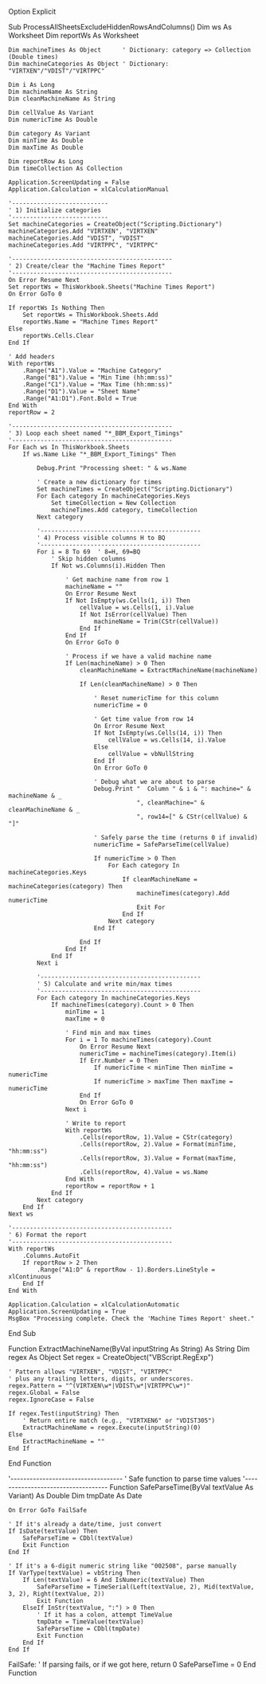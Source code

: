 Option Explicit

Sub ProcessAllSheetsExcludeHiddenRowsAndColumns()
    Dim ws As Worksheet
    Dim reportWs As Worksheet
    
    Dim machineTimes As Object      ' Dictionary: category => Collection (Double times)
    Dim machineCategories As Object ' Dictionary: "VIRTXEN"/"VDIST"/"VIRTPPC"
    
    Dim i As Long
    Dim machineName As String
    Dim cleanMachineName As String
    
    Dim cellValue As Variant
    Dim numericTime As Double
    
    Dim category As Variant
    Dim minTime As Double
    Dim maxTime As Double
    
    Dim reportRow As Long
    Dim timeCollection As Collection
    
    Application.ScreenUpdating = False
    Application.Calculation = xlCalculationManual
    
    '---------------------------
    ' 1) Initialize categories
    '---------------------------
    Set machineCategories = CreateObject("Scripting.Dictionary")
    machineCategories.Add "VIRTXEN", "VIRTXEN"
    machineCategories.Add "VDIST", "VDIST"
    machineCategories.Add "VIRTPPC", "VIRTPPC"
    
    '---------------------------------------------
    ' 2) Create/clear the "Machine Times Report"
    '---------------------------------------------
    On Error Resume Next
    Set reportWs = ThisWorkbook.Sheets("Machine Times Report")
    On Error GoTo 0
    
    If reportWs Is Nothing Then
        Set reportWs = ThisWorkbook.Sheets.Add
        reportWs.Name = "Machine Times Report"
    Else
        reportWs.Cells.Clear
    End If
    
    ' Add headers
    With reportWs
        .Range("A1").Value = "Machine Category"
        .Range("B1").Value = "Min Time (hh:mm:ss)"
        .Range("C1").Value = "Max Time (hh:mm:ss)"
        .Range("D1").Value = "Sheet Name"
        .Range("A1:D1").Font.Bold = True
    End With
    reportRow = 2
    
    '---------------------------------------------
    ' 3) Loop each sheet named "*_BBM_Export_Timings"
    '---------------------------------------------
    For Each ws In ThisWorkbook.Sheets
        If ws.Name Like "*_BBM_Export_Timings" Then
            
            Debug.Print "Processing sheet: " & ws.Name
            
            ' Create a new dictionary for times
            Set machineTimes = CreateObject("Scripting.Dictionary")
            For Each category In machineCategories.Keys
                Set timeCollection = New Collection
                machineTimes.Add category, timeCollection
            Next category
            
            '---------------------------------------------
            ' 4) Process visible columns H to BQ
            '---------------------------------------------
            For i = 8 To 69  ' 8=H, 69=BQ
                ' Skip hidden columns
                If Not ws.Columns(i).Hidden Then
                    
                    ' Get machine name from row 1
                    machineName = ""
                    On Error Resume Next
                    If Not IsEmpty(ws.Cells(1, i)) Then
                        cellValue = ws.Cells(1, i).Value
                        If Not IsError(cellValue) Then
                            machineName = Trim(CStr(cellValue))
                        End If
                    End If
                    On Error GoTo 0
                    
                    ' Process if we have a valid machine name
                    If Len(machineName) > 0 Then
                        cleanMachineName = ExtractMachineName(machineName)
                        
                        If Len(cleanMachineName) > 0 Then
                            
                            ' Reset numericTime for this column
                            numericTime = 0
                            
                            ' Get time value from row 14
                            On Error Resume Next
                            If Not IsEmpty(ws.Cells(14, i)) Then
                                cellValue = ws.Cells(14, i).Value
                            Else
                                cellValue = vbNullString
                            End If
                            On Error GoTo 0
                            
                            ' Debug what we are about to parse
                            Debug.Print "  Column " & i & ": machine=" & machineName & _
                                        ", cleanMachine=" & cleanMachineName & _
                                        ", row14=[" & CStr(cellValue) & "]"
                            
                            ' Safely parse the time (returns 0 if invalid)
                            numericTime = SafeParseTime(cellValue)
                            
                            If numericTime > 0 Then
                                For Each category In machineCategories.Keys
                                    If cleanMachineName = machineCategories(category) Then
                                        machineTimes(category).Add numericTime
                                        Exit For
                                    End If
                                Next category
                            End If
                            
                        End If
                    End If
                End If
            Next i
            
            '---------------------------------------------
            ' 5) Calculate and write min/max times
            '---------------------------------------------
            For Each category In machineCategories.Keys
                If machineTimes(category).Count > 0 Then
                    minTime = 1
                    maxTime = 0
                    
                    ' Find min and max times
                    For i = 1 To machineTimes(category).Count
                        On Error Resume Next
                        numericTime = machineTimes(category).Item(i)
                        If Err.Number = 0 Then
                            If numericTime < minTime Then minTime = numericTime
                            If numericTime > maxTime Then maxTime = numericTime
                        End If
                        On Error GoTo 0
                    Next i
                    
                    ' Write to report
                    With reportWs
                        .Cells(reportRow, 1).Value = CStr(category)
                        .Cells(reportRow, 2).Value = Format(minTime, "hh:mm:ss")
                        .Cells(reportRow, 3).Value = Format(maxTime, "hh:mm:ss")
                        .Cells(reportRow, 4).Value = ws.Name
                    End With
                    reportRow = reportRow + 1
                End If
            Next category
        End If
    Next ws
    
    '---------------------------------------------
    ' 6) Format the report
    '---------------------------------------------
    With reportWs
        .Columns.AutoFit
        If reportRow > 2 Then
            .Range("A1:D" & reportRow - 1).Borders.LineStyle = xlContinuous
        End If
    End With
    
    Application.Calculation = xlCalculationAutomatic
    Application.ScreenUpdating = True
    MsgBox "Processing complete. Check the 'Machine Times Report' sheet."
End Sub

Function ExtractMachineName(ByVal inputString As String) As String
    Dim regex As Object
    Set regex = CreateObject("VBScript.RegExp")
    
    ' Pattern allows "VIRTXEN", "VDIST", "VIRTPPC" 
    ' plus any trailing letters, digits, or underscores.
    regex.Pattern = "^(VIRTXEN\w*|VDIST\w*|VIRTPPC\w*)"
    regex.Global = False
    regex.IgnoreCase = False
    
    If regex.Test(inputString) Then
        ' Return entire match (e.g., "VIRTXEN6" or "VDIST305")
        ExtractMachineName = regex.Execute(inputString)(0)
    Else
        ExtractMachineName = ""
    End If
End Function

'-----------------------------------
' Safe function to parse time values
'-----------------------------------
Function SafeParseTime(ByVal textValue As Variant) As Double
    Dim tmpDate As Date
    
    On Error GoTo FailSafe
    
    ' If it's already a date/time, just convert
    If IsDate(textValue) Then
        SafeParseTime = CDbl(textValue)
        Exit Function
    End If
    
    ' If it's a 6-digit numeric string like "002508", parse manually
    If VarType(textValue) = vbString Then
        If Len(textValue) = 6 And IsNumeric(textValue) Then
            SafeParseTime = TimeSerial(Left(textValue, 2), Mid(textValue, 3, 2), Right(textValue, 2))
            Exit Function
        ElseIf InStr(textValue, ":") > 0 Then
            ' If it has a colon, attempt TimeValue
            tmpDate = TimeValue(textValue)
            SafeParseTime = CDbl(tmpDate)
            Exit Function
        End If
    End If

FailSafe:
    ' If parsing fails, or if we got here, return 0
    SafeParseTime = 0
End Function
